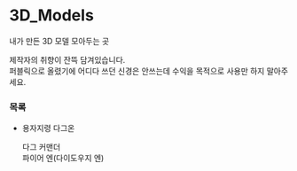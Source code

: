 # 3D_Models
내가 만든 3D 모델 모아두는 곳

제작자의 취향이 잔뜩 담겨있습니다.  
퍼블릭으로 올렸기에 어디다 쓰던 신경은 안쓰는데 수익을 목적으로 사용만 하지 말아주세요.  

### 목록
- 용자지령 다그온    
  
   다그 커맨더  
   파이어 엔(다이도우지 엔)  
